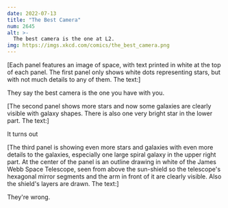 ```yaml
---
date: 2022-07-13
title: "The Best Camera"
num: 2645
alt: >-
  The best camera is the one at L2.
img: https://imgs.xkcd.com/comics/the_best_camera.png
---
```

[Each panel features an image of space, with text printed in white at the top of each panel. The first panel only shows white dots representing stars, but with not much details to any of them. The text:]

They say the best camera is the one you have with you.

[The second panel shows more stars and now some galaxies are clearly visible with galaxy shapes. There is also one very bright star in the lower part. The text:]

It turns out

[The third panel is showing even more stars and galaxies with even more details to the galaxies, especially one large spiral galaxy in the upper right part. At the center of the panel is an outline drawing in white of the James Webb Space Telescope, seen from above the sun-shield so the telescope's hexagonal mirror segments and the arm in front of it are clearly visible. Also the shield's layers are drawn. The text:]

They're wrong.